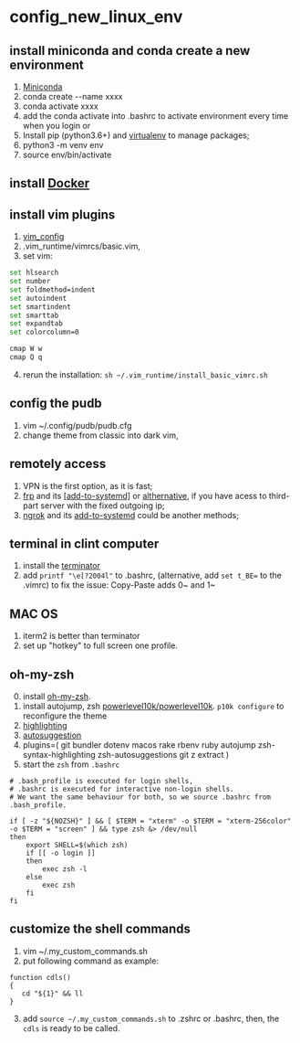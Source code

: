 # config_new_linux_env

## install miniconda and conda create a new environment
1. [Miniconda](https://docs.conda.io/en/latest/miniconda.html)
2. conda create --name xxxx
3. conda activate xxxx
4. add the conda activate into .bashrc to activate  environment every time when you login
or 
1. Install pip (python3.6+) and [virtualenv](https://packaging.python.org/guides/installing-using-pip-and-virtual-environments/) to manage packages;
2. python3 -m venv env
3. source env/bin/activate

## install [Docker](https://docs.docker.com/get-docker/)

## install vim plugins
1. [vim_config](https://github.com/amix/vimrc)
2. .vim_runtime/vimrcs/basic.vim, 
3. set vim:
```bash
set hlsearch
set number
set foldmethod=indent
set autoindent
set smartindent
set smarttab
set expandtab
set colorcolumn=0

cmap W w
cmap Q q
```
4. rerun the installation: `sh ~/.vim_runtime/install_basic_vimrc.sh`

## config the pudb
1. vim ~/.config/pudb/pudb.cfg
2. change theme from classic into dark vim,

## remotely access
1. VPN is the first option, as it is fast;
2. [frp](https://github.com/fatedier/frp) and its [[add-to-systemd]](https://github.com/fatedier/frp/blob/master/conf/systemd/frpc.service) or [althernative](https://gist.github.com/ihipop/4dc607caef7c874209521b10d18e35af#file-frp-systemd-md), if you have acess to third-part server with the fixed outgoing ip;
3. [ngrok](https://ngrok.com/) and its [add-to-systemd](https://github.com/vincenthsu/systemd-ngrok) could be another methods;

## terminal in clint computer
1. install the [terminator](https://gnometerminator.blogspot.com/p/introduction.html)
2. add `printf "\e[?2004l"` to .bashrc, (alternative, add `set t_BE=` to the .vimrc) to fix the issue: Copy-Paste adds 0~ and 1~

## MAC OS
1. iterm2 is better than terminator
2. set up "hotkey" to full screen one profile.

## oh-my-zsh 
0. install [oh-my-zsh](https://ohmyz.sh/#install).
1. install autojump, zsh [powerlevel10k/powerlevel10k](https://github.com/romkatv/powerlevel10k#oh-my-zsh). `p10k configure` to reconfigure the theme
2. [highlighting](https://github.com/zsh-users/zsh-syntax-highlighting/blob/master/INSTALL.md)
3. [autosuggestion](https://github.com/zsh-users/zsh-autosuggestions)
4. plugins=(
   git
   bundler
   dotenv
   macos
   rake
   rbenv
   ruby
   autojump
   zsh-syntax-highlighting
   zsh-autosuggestions
   git
   z
   extract
 )
 5. start the `zsh` from `.bashrc`
```
# .bash_profile is executed for login shells,
# .bashrc is executed for interactive non-login shells.
# We want the same behaviour for both, so we source .bashrc from .bash_profile.

if [ -z "${NOZSH}" ] && [ $TERM = "xterm" -o $TERM = "xterm-256color" -o $TERM = "screen" ] && type zsh &> /dev/null
then
    export SHELL=$(which zsh)
    if [[ -o login ]]
    then
        exec zsh -l
    else
        exec zsh
    fi
fi
```

## customize the shell commands
1. vim ~/.my_custom_commands.sh
2. put following command as example:
```
function cdls()
{  
   cd "${1}" && ll
}
```
3. add `source ~/.my_custom_commands.sh` to .zshrc or .bashrc, then, the `cdls` is ready to be called. 
